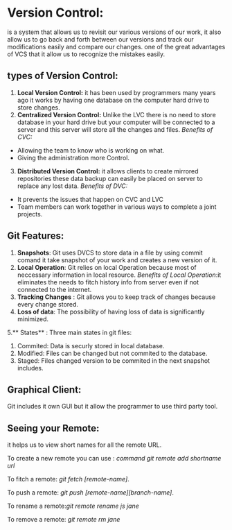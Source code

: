 # Version Control: 
is a system that allows us to revisit our various versions of our work, it also allow us to go back and forth between our versions and track our modifications easily and compare our changes.
one of the great advantages of VCS that it allow us to recognize the mistakes easily.
## types of Version Control:
1. **Local Version Control:** it has been used by programmers many years ago it works by having one database on the computer hard drive to store changes.
2. **Centralized Version Control:**
Unlike the LVC there is no need to store database in your hard drive but your computer will be connected to a server and this server will store all the changes and files.
*Benefits of CVC:*
* Allowing the team to know who is working on what.
* Giving the administration more Control.
3. **Distributed Version Control:** it allows clients to create mirrored repositories these data backup can easily be placed on server to replace any lost data.
*Benefits of DVC:*
* It prevents the issues that happen on CVC and LVC
* Team members can work together in various ways to complete a joint projects.

## Git Features:
1. **Snapshots**: Git uses DVCS to store data in a file by using commit comand it take snapshot of your work and creates a new version of it.
2. **Local Operation**: Git relies on local Operation because most of neccessary information in local resource. *Benefits of Local Operation*:it eliminates the needs to fitch history info from server even if not connected to the internet.
3. **Tracking Changes** : Git allows you to keep track of changes because every change stored.
4. **Loss of data**: The possibility of having loss of data is significantly minimized.

5.** States** : Three main states in  git files:

1. Commited: Data is securly stored in local database.
2. Modified: Files can be changed but not commited to the database.
3. Staged: Files changed version to be commited in the next snapshot includes.
## Graphical Client:
Git includes it own GUI but it allow the programmer to use third party tool.

## Seeing your Remote: 
it helps us to view short names for all the remote URL.

 To create a new remote you can use : *command git remote add shortname url*

To fitch a remote: *git fetch [remote-name]*.

To push a remote: *git push [remote-name][branch-name]*.

To rename a remote:*git remote rename js jane*

To remove a remote: *git remote rm jane*



